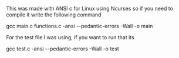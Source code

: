 This was made with ANSI c for Linux using Ncurses so if you need to compile it write the following command 

gcc main.c functions.c -ansi --pedantic-errors -Wall -o main

For the test file I was using, if you want to run that its

gcc test.c -ansi --pedantic-errors -Wall -o test
